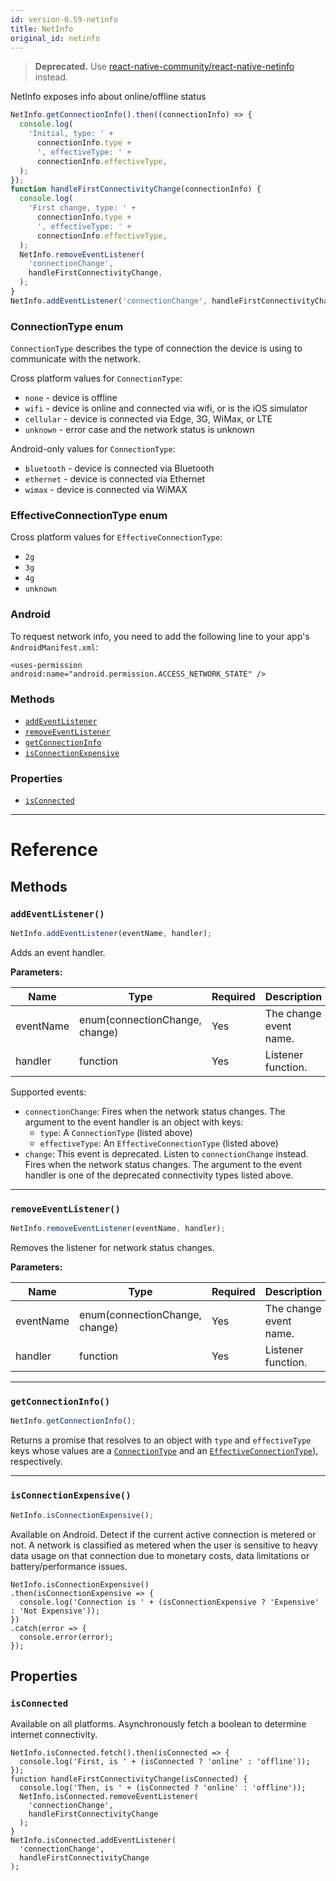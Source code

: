 ```yaml
---
id: version-0.59-netinfo
title: NetInfo
original_id: netinfo
---
```


> **Deprecated.** Use [react-native-community/react-native-netinfo](https://github.com/react-native-community/react-native-netinfo) instead.

NetInfo exposes info about online/offline status

```jsx
NetInfo.getConnectionInfo().then((connectionInfo) => {
  console.log(
    'Initial, type: ' +
      connectionInfo.type +
      ', effectiveType: ' +
      connectionInfo.effectiveType,
  );
});
function handleFirstConnectivityChange(connectionInfo) {
  console.log(
    'First change, type: ' +
      connectionInfo.type +
      ', effectiveType: ' +
      connectionInfo.effectiveType,
  );
  NetInfo.removeEventListener(
    'connectionChange',
    handleFirstConnectivityChange,
  );
}
NetInfo.addEventListener('connectionChange', handleFirstConnectivityChange);
```

### ConnectionType enum

`ConnectionType` describes the type of connection the device is using to communicate with the network.

Cross platform values for `ConnectionType`:

- `none` - device is offline
- `wifi` - device is online and connected via wifi, or is the iOS simulator
- `cellular` - device is connected via Edge, 3G, WiMax, or LTE
- `unknown` - error case and the network status is unknown

Android-only values for `ConnectionType`:

- `bluetooth` - device is connected via Bluetooth
- `ethernet` - device is connected via Ethernet
- `wimax` - device is connected via WiMAX

### EffectiveConnectionType enum

Cross platform values for `EffectiveConnectionType`:

- `2g`
- `3g`
- `4g`
- `unknown`

### Android

To request network info, you need to add the following line to your app's `AndroidManifest.xml`:

`<uses-permission android:name="android.permission.ACCESS_NETWORK_STATE" />`

### Methods

- [`addEventListener`](netinfo#addeventlistener)
- [`removeEventListener`](netinfo#removeeventlistener)
- [`getConnectionInfo`](netinfo#getconnectioninfo)
- [`isConnectionExpensive`](netinfo#isconnectionexpensive)

### Properties

- [`isConnected`](netinfo#isconnected)

---

# Reference

## Methods

### `addEventListener()`

```jsx
NetInfo.addEventListener(eventName, handler);
```

Adds an event handler.

**Parameters:**

| Name      | Type                           | Required | Description            |
| --------- | ------------------------------ | -------- | ---------------------- |
| eventName | enum(connectionChange, change) | Yes      | The change event name. |
| handler   | function                       | Yes      | Listener function.     |

Supported events:

- `connectionChange`: Fires when the network status changes. The argument to the event handler is an object with keys:
  - `type`: A `ConnectionType` (listed above)
  - `effectiveType`: An `EffectiveConnectionType` (listed above)
- `change`: This event is deprecated. Listen to `connectionChange` instead. Fires when the network status changes. The argument to the event handler is one of the deprecated connectivity types listed above.

---

### `removeEventListener()`

```jsx
NetInfo.removeEventListener(eventName, handler);
```

Removes the listener for network status changes.

**Parameters:**

| Name      | Type                           | Required | Description            |
| --------- | ------------------------------ | -------- | ---------------------- |
| eventName | enum(connectionChange, change) | Yes      | The change event name. |
| handler   | function                       | Yes      | Listener function.     |

---

### `getConnectionInfo()`

```jsx
NetInfo.getConnectionInfo();
```

Returns a promise that resolves to an object with `type` and `effectiveType` keys whose values are a [`ConnectionType`](netinfo#connectiontype-enum) and an [`EffectiveConnectionType`](netinfo#effectiveconnectiontype-enum)), respectively.

---

### `isConnectionExpensive()`

```jsx
NetInfo.isConnectionExpensive();
```

Available on Android. Detect if the current active connection is metered or not. A network is classified as metered when the user is sensitive to heavy data usage on that connection due to monetary costs, data limitations or battery/performance issues.

```
NetInfo.isConnectionExpensive()
.then(isConnectionExpensive => {
  console.log('Connection is ' + (isConnectionExpensive ? 'Expensive' : 'Not Expensive'));
})
.catch(error => {
  console.error(error);
});
```

## Properties

### `isConnected`

Available on all platforms. Asynchronously fetch a boolean to determine internet connectivity.

```
NetInfo.isConnected.fetch().then(isConnected => {
  console.log('First, is ' + (isConnected ? 'online' : 'offline'));
});
function handleFirstConnectivityChange(isConnected) {
  console.log('Then, is ' + (isConnected ? 'online' : 'offline'));
  NetInfo.isConnected.removeEventListener(
    'connectionChange',
    handleFirstConnectivityChange
  );
}
NetInfo.isConnected.addEventListener(
  'connectionChange',
  handleFirstConnectivityChange
);
```
